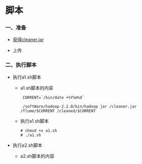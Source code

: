 # 脚本

### 一、准备

* [获得cleaner.jar](https://github.com/sunnyandgood/BigData/blob/master/脚本-定时器/cleaner.jar)

* 上传

### 二、执行脚本

* 执行a1.sh脚本

     * a1.sh脚本的内容
     
            CURRENT=`/bin/date +%Y%m%d`

            /softWare/hadoop-2.2.0/bin/hadoop jar /cleaner.jar /flume/$CURRENT /cleaned/$CURRENT

     * 执行a1.sh脚本
     
           # chmod +x a1.sh
           # ./a1.sh

* 执行a2.sh脚本

     * a2.sh脚本的内容
     
     
     
     



           
           
